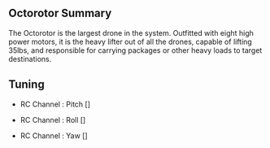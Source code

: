 ## Octorotor Summary

The Octorotor is the largest drone in the system. Outfitted with eight high power motors, it is the heavy lifter out of all the drones, capable of lifting 35lbs, and responsible for carrying packages or other heavy loads to target destinations.

## Tuning

* RC Channel : Pitch \[\]

* RC Channel : Roll \[\]

* RC Channel : Yaw \[\]


